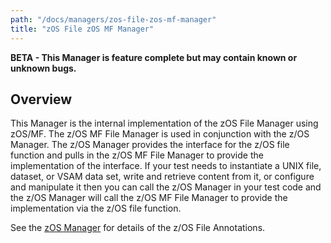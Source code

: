 ```yaml
---
path: "/docs/managers/zos-file-zos-mf-manager"
title: "zOS File zOS MF Manager"
---
```


**BETA - This Manager is feature complete but may contain known or unknown bugs.**

## Overview
This Manager is the internal implementation of the zOS File Manager using zOS/MF. The z/OS MF File Manager is used in conjunction with the z/OS Manager. The z/OS Manager provides the interface for the z/OS file function and pulls in the z/OS MF File Manager to provide the implementation of the interface. If your test needs to instantiate a UNIX file, dataset, or VSAM data set, write and retrieve content from it, or configure and manipulate it then you can call the z/OS Manager in your test code and the z/OS Manager will call the z/OS MF File Manager to provide the implementation via the z/OS file function.  <p> See the <a href="/docs/managers/zos-manager">zOS Manager</a> for details of the z/OS File Annotations.





